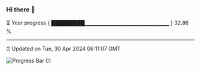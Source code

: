 ### Hi there 👋

⏳ Year progress { █████████▁▁▁▁▁▁▁▁▁▁▁▁▁▁▁▁▁▁▁▁▁ } 32.86 %

---

⏰ Updated on Tue, 30 Apr 2024 06:11:07 GMT

![Progress Bar CI](https://github.com/Shyam-Makwana/GitHub-Actions-Demo/workflows/Progress%20Bar%20CI/badge.svg)
